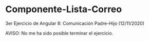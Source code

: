 # Componente-Lista-Correo
3er Ejercicio de Angular 8: Comunicación Padre-Hijo (12/11/2020)

AVISO: No me ha sido posible terminar el ejercicio.
